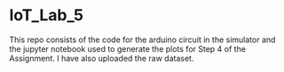 # IoT_Lab_5

This repo consists of the code for the arduino circuit in the simulator and the jupyter notebook used to generate the plots for Step 4 of the Assignment. I have also uploaded the raw dataset. 
